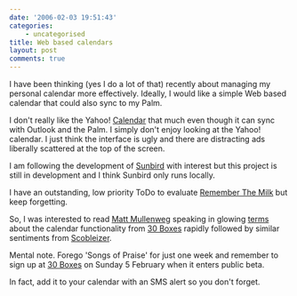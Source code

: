 ```yaml
---
date: '2006-02-03 19:51:43'
categories:
    - uncategorised
title: Web based calendars
layout: post
comments: true
---
```

I have been thinking (yes I do a lot of that) recently about managing my
personal calendar more effectively. Ideally, I would like a simple Web
based calendar that could also sync to my Palm.

I don't really like the Yahoo! [Calendar](http://calendar.yahoo.com/)
that much even though it can sync with Outlook and the Palm. I simply
don't enjoy looking at the Yahoo! calendar. I just think the interface
is ugly and there are distracting ads liberally scattered at the top of
the screen.

I am following the development of
[Sunbird](http://www.mozilla.org/projects/calendar/sunbird.html) with
interest but this project is still in development and I think Sunbird
only runs locally.

I have an outstanding, low priority ToDo to evaluate [Remember The
Milk](http://www.rememberthemilk.com/) but keep forgetting.

So, I was interested to read [Matt Mullenweg](http://photomatt.net/)
speaking in glowing [terms](http://photomatt.net/2006/02/02/30-boxes/)
about the calendar functionality from [30
Boxes](http://www.30boxes.com/) rapidly followed by similar sentiments
from
[Scobleizer](http://scobleizer.wordpress.com/2006/02/03/calendaring-heats-up).

Mental note. Forego 'Songs of Praise' for just one week and remember to
sign up at [30 Boxes](http://www.30boxes.com/) on Sunday 5 February when
it enters public beta.

In fact, add it to your calendar with an SMS alert so you don't forget.
